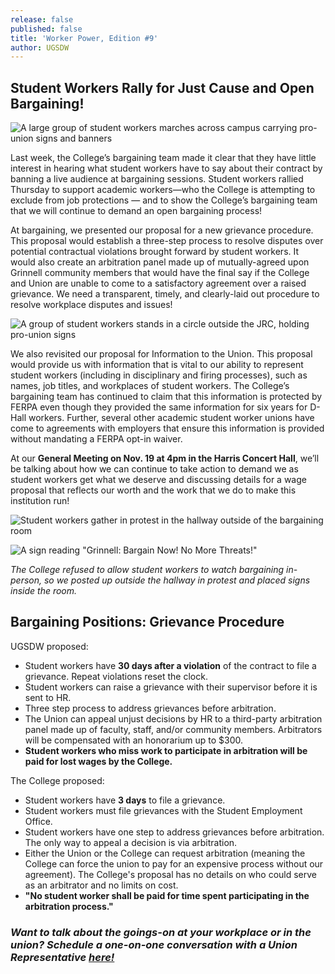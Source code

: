 ```yaml
---
release: false
published: false
title: 'Worker Power, Edition #9'
author: UGSDW
---
```

## Student Workers Rally for Just Cause and Open Bargaining!

![A large group of student workers marches across campus carrying pro-union signs and banners](https://ugsdw.org/assets/news/IMG_3355.jpg)


Last week, the College’s bargaining team made it clear that they have little interest in hearing what student workers have to say about their contract by banning a live audience at bargaining sessions. Student workers rallied Thursday to support academic workers—who the College is attempting to exclude from job protections — and to show the College’s bargaining team that we will continue to demand an open bargaining process!

At bargaining, we presented our proposal for a new grievance procedure. This proposal would establish a three-step process to resolve disputes over potential contractual violations brought forward by student workers. It would also create an arbitration panel made up of mutually-agreed upon Grinnell community members that would have the final say if the College and Union are unable to come to a satisfactory agreement over a raised grievance. We need a transparent, timely, and clearly-laid out procedure to resolve workplace disputes and issues! 

![A group of student workers stands in a circle outside the JRC, holding pro-union signs](https://ugsdw.org/assets/news/IMG_3351.jpg)


We also revisited our proposal for Information to the Union. This proposal would provide us with information that is vital to our ability to represent student workers (including in disciplinary and firing processes), such as names, job titles, and workplaces of student workers. The College’s bargaining team has continued to claim that this information is protected by FERPA even though they provided the same information for six years for D-Hall workers. Further, several other academic student worker unions have come to agreements with employers that ensure this information is provided without mandating a FERPA opt-in waiver.

At our **General Meeting on Nov. 19 at 4pm in the Harris Concert Hall**, we’ll be talking about how we can continue to take action to demand we as student workers get what we deserve and discussing details for a wage proposal that reflects our worth and the work that we do to make this institution run! 

![Student workers gather in protest in the hallway outside of the bargaining room](https://ugsdw.org/assets/news/IMG_7040%202.jpg)

![A sign reading "Grinnell: Bargain Now! No More Threats!"](https://ugsdw.org/assets/news/IMG_7033.jpg)


_The College refused to allow student workers to watch bargaining in-person, so we posted up outside the hallway in protest and placed signs inside the room._

## Bargaining Positions: Grievance Procedure

UGSDW proposed: 

- Student workers have **30 days after a violation** of the contract to file a grievance. Repeat violations reset the clock.
- Student workers can raise a grievance with their supervisor before it is sent to HR. 
- Three step process to address grievances before arbitration. 
- The Union can appeal unjust decisions by HR to a third-party arbitration panel made up of faculty, staff, and/or community members. Arbitrators will be compensated with an honorarium up to $300.
- **Student workers who miss work to participate in arbitration will be paid for lost wages by the College.**

The College proposed:

- Student workers have **3 days** to file a grievance.
- Student workers must file grievances with the Student Employment Office. 
- Student workers have one step to address grievances before arbitration. The only way to appeal a decision is via arbitration. 
- Either the Union or the College can request arbitration (meaning the College can force the union to pay for an expensive process without our agreement). The College's proposal has no details on who could serve as an arbitrator and no limits on cost.
- **"No student worker shall be paid for time spent participating in the arbitration process."**

### _Want to talk about the goings-on at your workplace or in the union? Schedule a one-on-one conversation with a Union Representative [here!](https://bit.ly/union1on1)_


